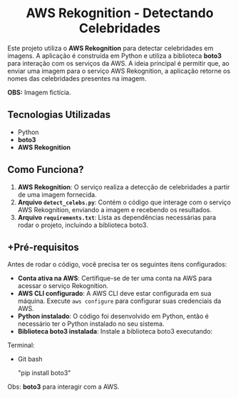 <h1 align="center">AWS Rekognition - Detectando Celebridades</h1>


Este projeto utiliza o **AWS Rekognition** para detectar celebridades em imagens. A aplicação é construída em Python e utiliza a biblioteca **boto3** para interação com os serviços da AWS. A ideia principal é permitir que, ao enviar uma imagem para o serviço AWS Rekognition, a aplicação retorne os nomes das celebridades presentes na imagem.

**OBS:** Imagem fictícia.

## Tecnologias Utilizadas

- Python
- **boto3**
- **AWS Rekognition**

## Como Funciona?

1. **AWS Rekognition**: O serviço realiza a detecção de celebridades a partir de uma imagem fornecida.
2. **Arquivo `detect_celebs.py`**: Contém o código que interage com o serviço AWS Rekognition, enviando a imagem e recebendo os resultados.
3. **Arquivo `requirements.txt`**: Lista as dependências necessárias para rodar o projeto, incluindo a biblioteca boto3.

## +Pré-requisitos 

Antes de rodar o código, você precisa ter os seguintes itens configurados:

- **Conta ativa na AWS**: Certifique-se de ter uma conta na AWS para acessar o serviço Rekognition.
- **AWS CLI configurado**: A AWS CLI deve estar configurada em sua máquina. Execute `aws configure` para configurar suas credenciais da AWS.
- **Python instalado**: O código foi desenvolvido em Python, então é necessário ter o Python instalado no seu sistema.
- **Biblioteca boto3 instalada**: Instale a biblioteca boto3 executando:

Terminal:
- Git bash
  
  "pip install boto3" 


Obs:  **boto3** para interagir com a AWS.
